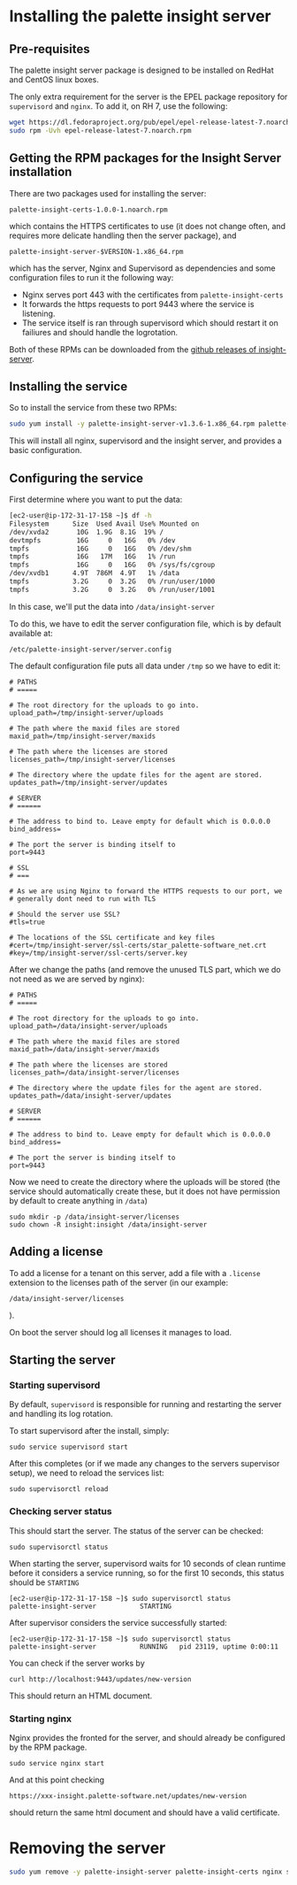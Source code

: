 # Installing the palette insight server

## Pre-requisites

The palette insight server package is designed to be installed on RedHat
and CentOS linux boxes.

The only extra requirement for the server is the EPEL package repository
for ```supervisord``` and ```nginx```. To add it, on RH 7, use the
following:

```bash
wget https://dl.fedoraproject.org/pub/epel/epel-release-latest-7.noarch.rpm
sudo rpm -Uvh epel-release-latest-7.noarch.rpm
```

## Getting the RPM packages for the Insight Server installation

There are two packages used for installing the server:


```
palette-insight-certs-1.0.0-1.noarch.rpm
```

which contains the HTTPS certificates to use (it does not change often,
and requires more delicate handling then the server package), and

```
palette-insight-server-$VERSION-1.x86_64.rpm
```

which has the server, Nginx and Supervisord as dependencies and some
configuration files to run it the following way:

* Nginx serves port 443 with the certificates from ```palette-insight-certs```
* It forwards the https requests to port 9443 where the service is
  listening.
* The service itself is ran through supervisord which should restart it
  on failiures and should handle the logrotation.

Both of these RPMs can be downloaded from the [github releases of
insight-server](https://github.com/palette-software/insight-server/releases).


## Installing the service


So to install the service from these two RPMs:

```bash
sudo yum install -y palette-insight-server-v1.3.6-1.x86_64.rpm palette-insight-certs-1.0.0-1.noarch.rpm
```


This will install all nginx, supervisord and the insight server, and
provides a basic configuration.


## Configuring the service

First determine where you want to put the data:

```bash
[ec2-user@ip-172-31-17-158 ~]$ df -h
Filesystem      Size  Used Avail Use% Mounted on
/dev/xvda2       10G  1.9G  8.1G  19% /
devtmpfs         16G     0   16G   0% /dev
tmpfs            16G     0   16G   0% /dev/shm
tmpfs            16G   17M   16G   1% /run
tmpfs            16G     0   16G   0% /sys/fs/cgroup
/dev/xvdb1      4.9T  786M  4.9T   1% /data
tmpfs           3.2G     0  3.2G   0% /run/user/1000
tmpfs           3.2G     0  3.2G   0% /run/user/1001
```

In this case, we'll put the data into ```/data/insight-server```

To do this, we have to edit the server configuration file, which is by
default available at:

```
/etc/palette-insight-server/server.config
```

The default configuration file puts all data under ```/tmp``` so we have
to edit it:

```
# PATHS
# =====

# The root directory for the uploads to go into.
upload_path=/tmp/insight-server/uploads

# The path where the maxid files are stored
maxid_path=/tmp/insight-server/maxids

# The path where the licenses are stored
licenses_path=/tmp/insight-server/licenses

# The directory where the update files for the agent are stored.
updates_path=/tmp/insight-server/updates

# SERVER
# ======

# The address to bind to. Leave empty for default which is 0.0.0.0
bind_address=

# The port the server is binding itself to
port=9443

# SSL
# ===

# As we are using Nginx to forward the HTTPS requests to our port, we
# generally dont need to run with TLS

# Should the server use SSL?
#tls=true

# The locations of the SSL certificate and key files
#cert=/tmp/insight-server/ssl-certs/star_palette-software_net.crt
#key=/tmp/insight-server/ssl-certs/server.key
```


After we change the paths (and remove the unused TLS part, which we do
not need as we are served by nginx):

```
# PATHS
# =====

# The root directory for the uploads to go into.
upload_path=/data/insight-server/uploads

# The path where the maxid files are stored
maxid_path=/data/insight-server/maxids

# The path where the licenses are stored
licenses_path=/data/insight-server/licenses

# The directory where the update files for the agent are stored.
updates_path=/data/insight-server/updates

# SERVER
# ======

# The address to bind to. Leave empty for default which is 0.0.0.0
bind_address=

# The port the server is binding itself to
port=9443

```

Now we need to create the directory where the uploads will be stored
(the service should automatically create these, but it does not have
permission by default to create anything in ```/data```)

```
sudo mkdir -p /data/insight-server/licenses
sudo chown -R insight:insight /data/insight-server
```


## Adding a license

To add a license for a tenant on this server, add a file with a ```.license```
extension to the licenses path of the server (in our example:

```/data/insight-server/licenses```

).

On boot the server should log all licenses it manages to load.

## Starting the server

### Starting supervisord

By default, ```supervisord``` is responsible for running and restarting
the server and handling its log rotation.

To start supervisord after the install, simply:

```
sudo service supervisord start
```

After this completes (or if we made any changes to the servers
supervisor setup), we need to reload the services list:

```
sudo supervisorctl reload
```

### Checking server status

This should start the server. The status of the server can be checked:

```
sudo supervisorctl status
```

When starting the server, supervisord waits for 10 seconds of clean
runtime before it considers a service running, so for the first 10
seconds, this status should be ```STARTING```

```
[ec2-user@ip-172-31-17-158 ~]$ sudo supervisorctl status
palette-insight-server           STARTING
```

After supervisor considers the service successfully started:

```
[ec2-user@ip-172-31-17-158 ~]$ sudo supervisorctl status
palette-insight-server           RUNNING   pid 23119, uptime 0:00:11
```

You can check if the server works by

```
curl http://localhost:9443/updates/new-version
```

This should return an HTML document.


### Starting nginx

Nginx provides the fronted for the server, and should already be
configured by the RPM package.

```
sudo service nginx start
```

And at this point checking

```
https://xxx-insight.palette-software.net/updates/new-version
```

should return the same html document and should have a valid
certificate.



# Removing the server

```bash
sudo yum remove -y palette-insight-server palette-insight-certs nginx supervisor
```

